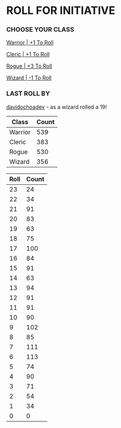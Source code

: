 # ROLL FOR INITIATIVE
### CHOOSE YOUR CLASS

[Warrior | +1 To Roll](https://github.com/benjaminsampica/benjaminsampica/issues/new?title=roll%7Cwarrior&body=Just+click+%27Submit+new+issue%27.)

[Cleric | +1 To Roll](https://github.com/benjaminsampica/benjaminsampica/issues/new?title=roll%7Ccleric&body=Just+click+%27Submit+new+issue%27.)

[Rogue | +3 To Roll](https://github.com/benjaminsampica/benjaminsampica/issues/new?title=roll%7Crogue&body=Just+click+%27Submit+new+issue%27.)

[Wizard | -1 To Roll](https://github.com/benjaminsampica/benjaminsampica/issues/new?title=roll%7Cwizard&body=Just+click+%27Submit+new+issue%27.)
### LAST ROLL BY
[davidochoadev](https://www.github.com/davidochoadev) - as a wizard rolled a 19!

|Class|Count|
|-|-|
|Warrior|539|
|Cleric|383|
|Rogue|530|
|Wizard|356|

|Roll|Count|
|-|-|
|23|24
|22|34
|21|91
|20|83
|19|63
|18|75
|17|100
|16|84
|15|91
|14|63
|13|94
|12|91
|11|91
|10|90
|9|102
|8|85
|7|111
|6|113
|5|74
|4|90
|3|71
|2|54
|1|34
|0|0
